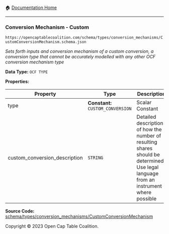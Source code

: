 :house: [Documentation Home](/README.md)

---

### Conversion Mechanism - Custom

`https://opencaptablecoalition.com/schema/types/conversion_mechanisms/CustomConversionMechanism.schema.json`

_Sets forth inputs and conversion mechanism of a custom conversion, a conversion type that cannot be accurately modelled with any other OCF conversion mechanism type_

**Data Type:** `OCF TYPE`

**Properties:**

| Property                      | Type                              | Description                                                                                                                           | Required   |
| ----------------------------- | --------------------------------- | ------------------------------------------------------------------------------------------------------------------------------------- | ---------- |
| type                          | **Constant:** `CUSTOM_CONVERSION` | Scalar Constant                                                                                                                       | `REQUIRED` |
| custom_conversion_description | `STRING`                          | Detailed description of how the number of resulting shares should be determined? Use legal language from an instrument where possible | `REQUIRED` |

**Source Code:** [schema/types/conversion_mechanisms/CustomConversionMechanism](/schema/types/conversion_mechanisms/CustomConversionMechanism.schema.json)

Copyright © 2023 Open Cap Table Coalition.
